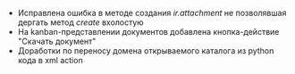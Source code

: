 - Исправлена ошибка в методе создания *ir.attachment* не позволявшая дергать метод *create* вхолостую
- На kanban-представлении документов добавлена кнопка-действие "Скачать документ"
- Доработки по переносу домена открываемого каталога из python кода в xml action
